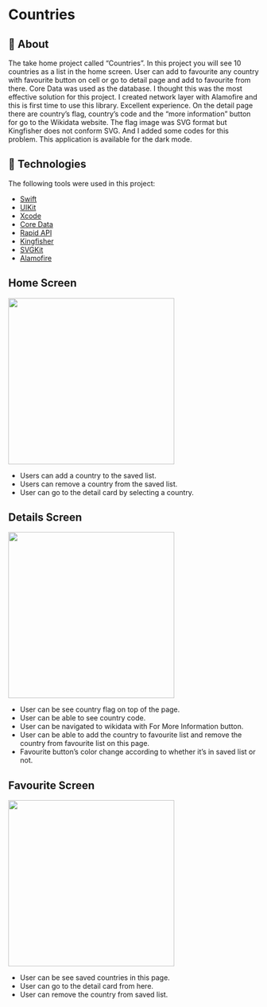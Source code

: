 # Countries

## :dart: About ##

The take home project called “Countries”. In this project you will see 10 countries as a list in the home screen. User can add to favourite any country with favourite button on cell or go to detail page and add to favourite from there. Core Data was used as the database. I thought this was the most effective solution for this project. I created network layer with Alamofire and this is first time to use this library. Excellent experience. On the detail page there are country’s flag, country’s code and the “more information” button for go to the Wikidata website. The flag image was SVG format but Kingfisher does not conform SVG. And I added some codes for this problem. This application is available for the dark mode.

## :rocket: Technologies ##

The following tools were used in this project:

- [Swift](https://www.swift.com/)
- [UIKit](https://developer.apple.com/documentation/uikit/)
- [Xcode](https://developer.apple.com/xcode/)
- [Core Data](https://developer.apple.com/documentation/coredata)
- [Rapid API](https://rapidapi.com/)
- [Kingfisher](https://github.com/onevcat/Kingfisher)
- [SVGKit](https://github.com/SVGKit/SVGKit)
- [Alamofire](https://github.com/Alamofire/Alamofire)

## Home Screen ##

<img width="334" src="https://user-images.githubusercontent.com/89488125/192516137-1d8e2d4e-100b-48b8-bf63-fabb8587f4ee.png">

* Users can add a country to the saved list.
* Users can remove a country from the saved list.
* User can go to the detail card by selecting a country.


## Details Screen ##

<img width="334" src="https://user-images.githubusercontent.com/89488125/192519306-c98cd415-632f-4088-a278-0fb2f4b7c1cf.png">

* User can be see country flag on top of the page.
* User can be able to see country code.
* User can be navigated to wikidata with For More Information button. 
* User can be able to add the country to favourite list and remove the country from favourite list on this page.
* Favourite button’s color change according to whether it’s in saved list or not.


## Favourite Screen ##

<img width="334" src="https://user-images.githubusercontent.com/89488125/192518399-77c75e83-6004-4255-94f0-b3517a2f5192.png">

* User can be see saved countries in this page.
* User can go to the detail card from here.
* User can remove the country from saved list.
